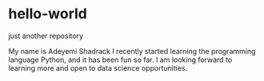 # hello-world
just another repository

My name is Adeyemi Shadrack
I recently started learning the programming language Python, and it has been fun so far.
I am looking forward to learning more and open to data science opportunities.
